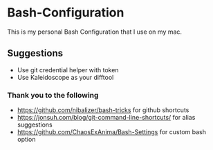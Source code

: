 # Bash-Configuration
This is my personal Bash Configuration that I use on my mac.

## Suggestions
* Use git credential helper with token
* Use Kaleidoscope as your difftool

### Thank you to the following
* https://github.com/nibalizer/bash-tricks for github shortcuts
* https://jonsuh.com/blog/git-command-line-shortcuts/ for alias suggestions
* https://github.com/ChaosExAnima/Bash-Settings for custom bash option
